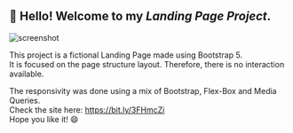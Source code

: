 ## 👋 Hello! Welcome to my *Landing Page Project*.

![screenshot](https://user-images.githubusercontent.com/79328687/168375454-5fa10ca8-bee1-45b0-b4d9-d4b91457d79c.png)

This project is a fictional Landing Page made using Bootstrap 5. <br>
It is focused on the page structure layout. Therefore, there is no interaction available. <br>

The responsivity was done using a mix of Bootstrap, Flex-Box and Media Queries. <br>
Check the site here: https://bit.ly/3FHmcZi <br>
Hope you like it! 😄
